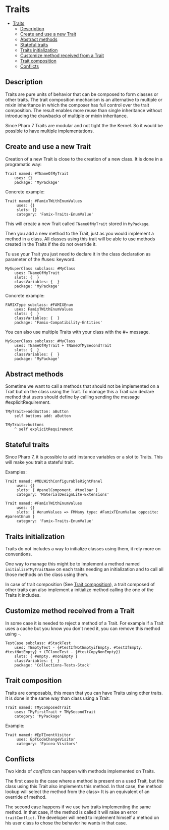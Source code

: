 # Traits

- [Traits](#traits)
  * [Description](#description)
  * [Create and use a new Trait](#create-and-use-a-new-trait)
  * [Abstract methods](#abstract-methods)
  * [Stateful traits](#stateful-traits)
  * [Traits initialization](#traits-initialization)
  * [Customize method received from a Trait](#customize-method-received-from-a-trait)
  * [Trait composition](#trait-composition)
  * [Conflicts](#conflicts)

## Description

Traits are pure units of behavior that can be composed to form classes or other traits. The trait composition mechanism is an alternative to multiple or mixin inheritance in which the composer has full control over the trait composition. The result enables more reuse than single inheritance without introducing the drawbacks of multiple or mixin inheritance.

Since Pharo 7 Traits are modular and not tight the the Kernel. So it would be possible to have multiple implementations.

## Create and use a new Trait

Creation of a new Trait is close to the creation of a new class. It is done in a programatic way:

```Smalltalk
Trait named: #TNameOfMyTrait
	uses: {}
	package: 'MyPackage'
```

Concrete example:

```Smalltalk
Trait named: #FamixTWithEnumValues
	 uses: {}
	 slots: {}
	 category: 'Famix-Traits-EnumValue'
```

This will create a new Trait called `TNameOfMyTrait` stored in `MyPackage`.

Then you add a new method to the Trait, just as you would implement a method in a class. All classes using this trait will be able to use methods created in the Traits if the do not override it.

Tu use your Trait you just need to declare it in the class declaration as parameter of the #uses: keyword. 

```Smalltalk
MySuperClass subclass: #MyClass
	uses: TNameOfMyTrait
	slots: {  }
	classVariables: {  }
	package: 'MyPackage'
```

Concrete example:

```Smalltalk
FAMIXType subclass: #FAMIXEnum
	uses: FamixTWithEnumValues
	slots: {  }
	classVariables: {  }
	package: 'Famix-Compatibility-Entities'
```

You can also use multiple Traits with your class with the #+ message.

```Smalltalk
MySuperClass subclass: #MyClass
	uses: TNameOfMyTrait + TNameOfMySecondTrait
	slots: {  }
	classVariables: {  }
	package: 'MyPackage'
```

## Abstract methods

Sometime we want to call a methods that should not be implemented on a Trait but on the class using the Trait. To manage this a Trait can declare method that users should define by calling sending the message #explicitRequirement. 

```Smalltalk
TMyTrait>>addButton: aButton
	self buttons add: aButton
```

```Smalltalk
TMyTrait>>buttons
	^ self explicitRequirement
```

## Stateful traits

Since Pharo 7, it is possible to add instance variables or a slot to Traits. This will make you trait a stateful trait. 

Examples:

```Smalltalk
Trait named: #MDLWithConfigurableRightPanel
	 uses: {}
	 slots: { #panelComponent. #toolbar }
	 category: 'MaterialDesignLite-Extensions'
```

```Smalltalk
Trait named: #FamixTWithEnumValues
	 uses: {}
	 slots: { #enumValues => FMMany type: #FamixTEnumValue opposite: #parentEnum }
	 category: 'Famix-Traits-EnumValue'
```

## Traits initialization

Traits do not includes a way to initialize classes using them, it rely more on conventions.

One way to manage this might be to implement a method named `initializeTMyTraitName` on each traits needing an initialization and to call all those methods on the class using them.

In case of trait composition (See [Trait composition](#trait-composition)), a trait composed of other traits can also implement a initialize method calling the one of the Traits it includes.

## Customize method received from a Trait

In some case it is needed to reject a method of a Trait. For example if a Trait uses a cache but you know you don't need it, you can remove this method using `-`.

```Smalltalk
TestCase subclass: #StackTest
	uses: TEmptyTest - {#testIfNotEmptyifEmpty. #testIfEmpty. #testNotEmpty} + (TCloneTest - {#testCopyNonEmpty})
	slots: { #empty. #nonEmpty }
	classVariables: {  }
	package: 'Collections-Tests-Stack'
```

## Trait composition

Traits are composabls, this mean that you can have Traits using other traits. It is done in the same way than class using a Trait:

```Smalltalk
Trait named: TMyComposedTrait
	uses: TMyFirstTrait + TMySecondTrait
	category: 'MyPackage'
```

Example:

```Smalltalk
Trait named: #EpTEventVisitor
	 uses: EpTCodeChangeVisitor
	 category: 'Epicea-Visitors'
```

## Conflicts

Two kinds of *conflicts* can happen with methods implemented on Traits.

The first case is the case where a method is present on a used Trait, but the class using this Trait also implements this method. In that case, the method lookup will select the method from the class> It is an equivalent of an override of method.

The second case happens if we use two traits implementing the same method. In that case, if the method is called it will raise an error `traitConflict`. The developer will need to implement himself a method on his user class to chose the behavior he wants in that case.
